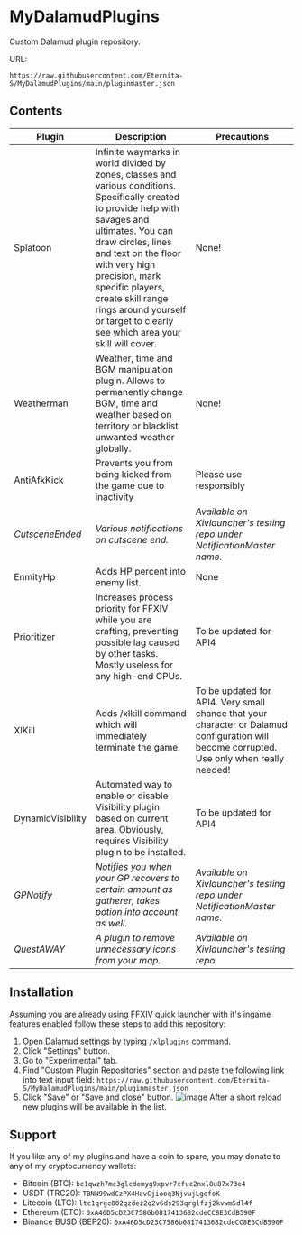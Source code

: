 # MyDalamudPlugins
Custom Dalamud plugin repository.

URL:

`https://raw.githubusercontent.com/Eternita-S/MyDalamudPlugins/main/pluginmaster.json`

## Contents

|Plugin|Description|Precautions|
|---|---|---|
|Splatoon|Infinite waymarks in world divided by zones, classes and various conditions. Specifically created to provide help with savages and ultimates. You can draw circles, lines and text on the floor with very high precision, mark specific players, create skill range rings around yourself or target to clearly see which area your skill will cover.|None!|
|Weatherman|Weather, time and BGM manipulation plugin. Allows to permanently change BGM, time and weather based on territory or blacklist unwanted weather globally.|None!|
|AntiAfkKick|Prevents you from being kicked from the game due to inactivity|Please use responsibly|
|*CutsceneEnded*|*Various notifications on cutscene end.*|*Available on Xivlauncher's testing repo under NotificationMaster name.*|
|EnmityHp|Adds HP percent into enemy list.|None|
|Prioritizer|Increases process priority for FFXIV while you are crafting, preventing possible lag caused by other tasks. Mostly useless for any high-end CPUs.|To be updated for API4|
|XlKill|Adds /xlkill command which will immediately terminate the game.|To be updated for API4. Very small chance that your character or Dalamud configuration will become corrupted. Use only when really needed!|
|DynamicVisibility|Automated way to enable or disable Visibility plugin based on current area. Obviously, requires Visibility plugin to be installed.|To be updated for API4|
|*GPNotify*|*Notifies you when your GP recovers to certain amount as gatherer, takes potion into account as well.*|*Available on Xivlauncher's testing repo under NotificationMaster name.*|
|*QuestAWAY*|*A plugin to remove unnecessary icons from your map.*|*Available on Xivlauncher's testing repo*|


## Installation
Assuming you are already using FFXIV quick launcher with it's ingame features enabled follow these steps to add this repository:

1. Open Dalamud settings by typing `/xlplugins` command.
2. Click "Settings" button.
3. Go to "Experimental" tab.
4. Find "Custom Plugin Repositories" section and paste the following link into text input field:
`https://raw.githubusercontent.com/Eternita-S/MyDalamudPlugins/main/pluginmaster.json`
5. Click "Save" or "Save and close" button.
![image](https://user-images.githubusercontent.com/5073202/125100420-bf7f8180-e0e1-11eb-9ca7-f31de85b0f84.png)
After a short reload new plugins will be available in the list.

## Support
If you like any of my plugins and have a coin to spare, you may donate to any of my cryptocurrency wallets:
- Bitcoin (BTC): `bc1qwzh7mc3glcdemyg9xpvr7cfuc2nxl8u87x73e4`
- USDT (TRC20): `TBNN99wdCzPX4HavCjiooq3NjvujLgqfoK`
- Litecoin (LTC): `ltc1qrgc802qzdez2q2v6ds293qrglfzj2kvwm5dl4f`
- Ethereum (ETC): `0xA46D5cD23C7586b0817413682cdeCC8E3CdB590F`
- Binance BUSD (BEP20): `0xA46D5cD23C7586b0817413682cdeCC8E3CdB590F`
